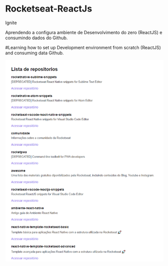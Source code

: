# Rocketseat-ReactJs 
 Ignite

Aprendendo a configura ambiente de Desenvolvimento do zero (ReactJS) e consumindo dados do Github.

#Learning how to set up Development environment from scratch (ReactJS) and consuming data Github.

<p>
  <img src="./public/2.png">
</p>